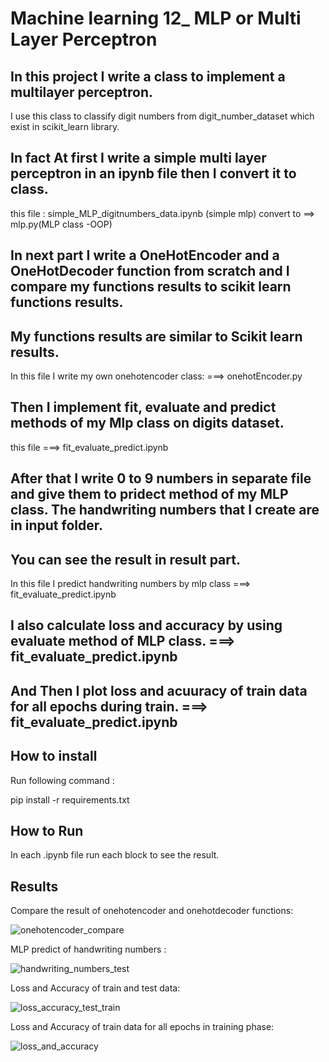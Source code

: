 
# Machine learning 12_ MLP or Multi Layer Perceptron

## In this project I write a class to implement a multilayer perceptron.


I use this class to classify digit numbers from digit_number_dataset which exist in scikit_learn library.

## In fact At first I write a simple multi layer perceptron in an ipynb file then I convert it to class.


this file :   simple_MLP_digitnumbers_data.ipynb (simple mlp)         convert to  ==>        mlp.py(MLP class -OOP)



## In next part I write a OneHotEncoder and a OneHotDecoder function from scratch and I compare my functions results to scikit learn functions results.
## My functions results are similar to Scikit learn results.

In this file I write my own onehotencoder class:  ===>  onehotEncoder.py

## Then I implement fit, evaluate and predict methods of my Mlp class on digits dataset.

this file   ===>  fit_evaluate_predict.ipynb

## After that I write 0 to 9 numbers in separate file and give them to pridect method of my MLP class. The handwriting numbers that I create are in input folder.
## You can see the result in result part.

In this file I predict handwriting numbers by mlp class  ===>  fit_evaluate_predict.ipynb

## I also calculate loss and accuracy by using evaluate method of MLP class.    ===>  fit_evaluate_predict.ipynb

## And Then I plot loss and acuuracy of train data for all epochs during train.     ===>  fit_evaluate_predict.ipynb




## How to install
Run following command :

pip install -r requirements.txt


## How to Run

In each .ipynb file run each block to see the result. 

## Results

Compare the result of onehotencoder and onehotdecoder functions:

![onehotencoder_compare](https://github.com/javad7189/python-assignment/assets/86910174/bafcd45f-c8a0-4675-a101-0fdbf4d3d822)


MLP predict of handwriting numbers :

![handwriting_numbers_test](https://github.com/javad7189/python-assignment/assets/86910174/db5b1a85-328f-4ef0-8dcb-3cfdde2c3119)


Loss and Accuracy of train and test data:

![loss_accuracy_test_train](https://github.com/javad7189/python-assignment/assets/86910174/faf53d92-af63-46dc-b3a5-19d13280fd77)


Loss and Accuracy of train data for all epochs in training phase:

![loss_and_accuracy](https://github.com/javad7189/python-assignment/assets/86910174/e5ddf86a-fb71-4f77-a6cb-54bf95c9653a)



